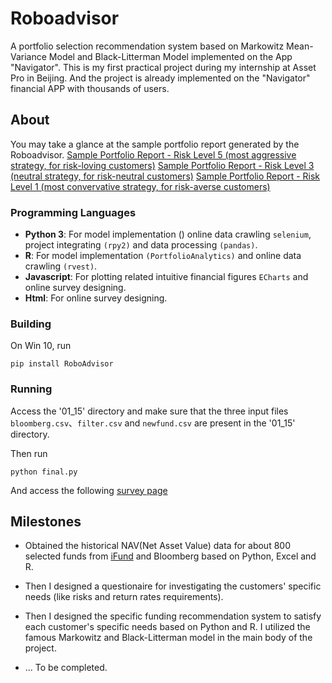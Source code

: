 # Roboadvisor
A portfolio selection recommendation system based on Markowitz Mean-Variance Model and Black-Litterman Model implemented on the App "Navigator".
This is my first practical project during my internship at Asset Pro in Beijing. And the project is already implemented on the "Navigator" financial APP with thousands of users.


## About

You may take a glance at the sample portfolio report generated by the Roboadvisor.
[Sample Portfolio Report - Risk Level 5 (most aggressive strategy, for risk-loving customers)]()
[Sample Portfolio Report - Risk Level 3 (neutral strategy, for risk-neutral customers)]()
[Sample Portfolio Report - Risk Level 1 (most convervative strategy, for risk-averse customers)]()

### Programming Languages

+ **Python 3**: For model implementation () online data crawling `selenium`, project integrating `(rpy2)` and data processing `(pandas)`.
+ **R**: For model implementation `(PortfolioAnalytics)` and online data crawling `(rvest)`.
+ **Javascript**: For plotting related intuitive financial figures `ECharts` and online survey designing.
+ **Html**: For online survey designing.

### Building

On Win 10, run

```
pip install RoboAdvisor
```

### Running
Access the '01_15' directory and make sure that the three input files `bloomberg.csv`、`filter.csv` and `newfund.csv` are present in the '01_15' directory.

Then run

```
python final.py
```

And access the following [survey page](localhost:9000)




## Milestones

+  Obtained the historical NAV(Net Asset Value) data for about 800 selected funds from [iFund](https://www.ifund.com.hk/en/companies/) and Bloomberg based on Python, Excel and R.

+  Then I designed a questionaire for investigating the customers' specific needs (like risks and return rates requirements).

+  Then I designed the specific funding recommendation system to satisfy each customer's specific needs based on Python and R. I utilized the famous Markowitz and Black-Litterman model in the main body of the project.

+ ... To be completed.
